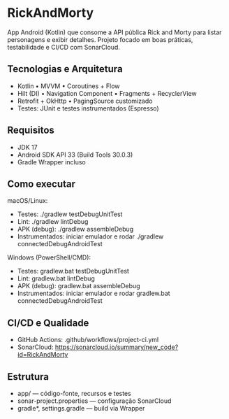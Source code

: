 # RickAndMorty

App Android (Kotlin) que consome a API pública Rick and Morty para listar personagens e exibir detalhes. Projeto focado em boas práticas, testabilidade e CI/CD com SonarCloud.

## Tecnologias e Arquitetura
- Kotlin • MVVM • Coroutines + Flow
- Hilt (DI) • Navigation Component • Fragments + RecyclerView
- Retrofit + OkHttp • PagingSource customizado
- Testes: JUnit e testes instrumentados (Espresso)

## Requisitos
- JDK 17
- Android SDK API 33 (Build Tools 30.0.3)
- Gradle Wrapper incluso

## Como executar
macOS/Linux:
- Testes: ./gradlew testDebugUnitTest
- Lint: ./gradlew lintDebug
- APK (debug): ./gradlew assembleDebug
- Instrumentados: iniciar emulador e rodar ./gradlew connectedDebugAndroidTest

Windows (PowerShell/CMD):
- Testes: gradlew.bat testDebugUnitTest
- Lint: gradlew.bat lintDebug
- APK (debug): gradlew.bat assembleDebug
- Instrumentados: iniciar emulador e rodar gradlew.bat connectedDebugAndroidTest

## CI/CD e Qualidade
- GitHub Actions: .github/workflows/project-ci.yml
- SonarCloud: https://sonarcloud.io/summary/new_code?id=RickAndMorty

## Estrutura
- app/ — código-fonte, recursos e testes
- sonar-project.properties — configuração SonarCloud
- gradle*, settings.gradle — build via Wrapper
